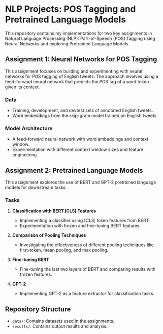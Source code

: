 # NLP Projects: POS Tagging and Pretrained Language Models

This repository contains my implementations for two key assignments in Natural Language Processing (NLP): Part-of-Speech (POS) Tagging using Neural Networks and exploring Pretrained Language Models.

## Assignment 1: Neural Networks for POS Tagging

This assignment focuses on building and experimenting with neural networks for POS tagging of English tweets. The approach involves using a feed-forward neural network that predicts the POS tag of a word token given its context. 

### Data

- Training, development, and devtest sets of annotated English tweets.
- Word embeddings from the skip-gram model trained on English tweets.

### Model Architecture

- A feed-forward neural network with word embeddings and context window.
- Experimentation with different context window sizes and feature engineering.

## Assignment 2: Pretrained Language Models

This assignment explores the use of BERT and GPT-2 pretrained language models for downstream tasks.

### Tasks

1. **Classification with BERT [CLS] Features**
   - Implementing a classifier using [CLS] token features from BERT.
   - Experimentation with frozen and fine-tuning BERT features.

2. **Comparison of Pooling Techniques**
   - Investigating the effectiveness of different pooling techniques like first-token, mean pooling, and max pooling.

3. **Fine-tuning BERT**
   - Fine-tuning the last two layers of BERT and comparing results with frozen features.

4. **GPT-2**
   - Implementing GPT-2 as a feature extractor for classification tasks.

## Repository Structure

- `data/`: Contains datasets used in the assignments.
- `results/`: Contains output results and analysis.

